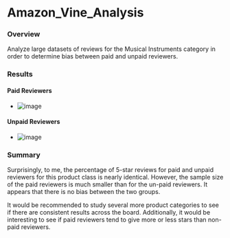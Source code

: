 # Amazon_Vine_Analysis
### Overview
Analyze large datasets of reviews for the Musical Instruments category in order to determine bias between paid and unpaid reviewers.

### Results
#### Paid Reviewers
 - ![image](https://user-images.githubusercontent.com/81878169/130381465-30f56bd4-399f-4ecf-aa75-94b2bf7e7c5e.png)

#### Unpaid Reviewers
 - ![image](https://user-images.githubusercontent.com/81878169/130381501-3a02c57a-3aa2-45bf-8297-0ce40a173984.png)


### Summary
Surprisingly, to me, the percentage of 5-star reviews for paid and unpaid reviewers for this product class is nearly identical.  However, the sample size of the paid reviewers is much smaller than for the un-paid reviewers.  It appears that there is no bias between the two groups.

It would be recommended to study several more product categories to see if there are consistent results across the board.  Additionally, it would be interesting to see if paid reviewers tend to give more or less stars than non-paid reviewers.

